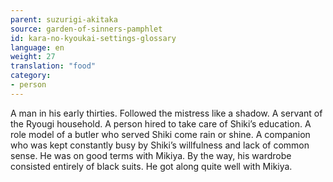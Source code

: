 ```yaml
---
parent: suzurigi-akitaka
source: garden-of-sinners-pamphlet
id: kara-no-kyoukai-settings-glossary
language: en
weight: 27
translation: "food"
category:
- person
---
```


A man in his early thirties. Followed the mistress like a shadow. A servant of the Ryougi household.
A person hired to take care of Shiki’s education. A role model of a butler who served Shiki come rain or shine.
A companion who was kept constantly busy by Shiki’s willfulness and lack of common sense. He was on good terms with Mikiya.
By the way, his wardrobe consisted entirely of black suits. He got along quite well with Mikiya.
